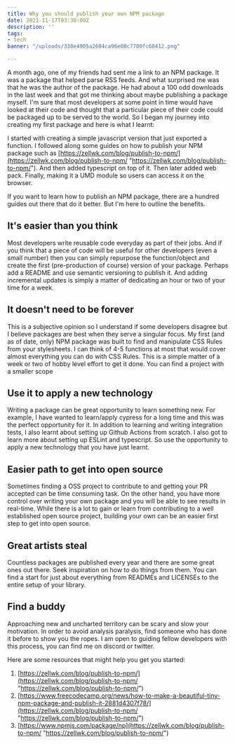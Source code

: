 ```yaml
---
title: Why you should publish your own NPM package
date: 2021-11-17T03:30:00Z
description: ''
tags:
- tech
banner: "/uploads/338e4905a2684ca96e08c7780fc68412.png"

---
```

A month ago, one of my friends had sent me a link to an NPM package. It was a package that helped parse RSS feeds. And what surprised me was that he was the author of the package. He had about a 100 odd downloads in the last week and that got me thinking about maybe publishing a package myself. I'm sure that most developers at some point in time would have looked at their code and thought that a particular piece of their code could be packaged up to be served to the world. So I began my journey into creating my first package and here is what I learnt:

I started with creating a simple javascript version that just exported a function. I followed along some guides on how to publish your NPM package such as [https://zellwk.com/blog/publish-to-npm/](https://zellwk.com/blog/publish-to-npm/ "https://zellwk.com/blog/publish-to-npm/"). And then added typescript on top of it. Then later added web pack. Finally, making it a UMD module so users can access it on the browser.

If you want to learn how to publish an NPM package, there are a hundred guides out there that do it better. But I'm here to outline the benefits.

## It's easier than you think

Most developers write reusable code everyday as part of their jobs. And if you think that a piece of code will be useful for other developers (even a small number) then you can simply repurpose the function/object and create the first (pre-production of course) version of your package. Perhaps add a README and use semantic versioning to publish it. And adding incremental updates is simply a matter of dedicating an hour or two of your time for a week.

## It doesn't need to be forever

This is a subjective opinion so I understand if some developers disagree but I believe packages are best when they serve a singular focus. My first (and as of date, only) NPM package was built to find and manipulate CSS Rules from your stylesheets. I can think of 4-5 functions at most that would cover almost everything you can do with CSS Rules. This is a simple matter of a week or two of hobby level effort to get it done. You can find a project with a smaller scope

## Use it to apply a new technology

Writing a package can be great opportunity to learn something new. For example, I have wanted to learn/apply cypress for a long time and this was the perfect opportunity for it. In addition to learning and writing integration tests, I also learnt about setting up Github Actions from scratch. I also got to learn more about setting up ESLint and typescript. So use the opportunity to apply a new technology that you have just learnt.

## Easier path to get into open source

Sometimes finding a OSS project to contribute to and getting your PR accepted can be time consuming task. On the other hand, you have more control over writing your own package and you will be able to see results in real-time. While there is a lot to gain or learn from contributing to a well established open source project, building your own can be an easier first step to get into open source.

## Great artists steal

Countless packages are published every year and there are some great ones out there. Seek inspiration on how to do things from them. You can find a start for just about everything from READMEs and LICENSEs to the entire setup of your library.

## Find a buddy

Approaching new and uncharted territory can be scary and slow your motivation. In order to avoid analysis paralysis, find someone who has done it before to show you the ropes. I am open to guiding fellow developers with this process, you can find me on discord or twitter.

Here are some resources that might help you get you started:

1. [https://zellwk.com/blog/publish-to-npm/](https://zellwk.com/blog/publish-to-npm/ "https://zellwk.com/blog/publish-to-npm/")
2. [https://www.freecodecamp.org/news/how-to-make-a-beautiful-tiny-npm-package-and-publish-it-2881d4307f78/](https://zellwk.com/blog/publish-to-npm/ "https://zellwk.com/blog/publish-to-npm/")
3. [https://www.npmjs.com/package/np](https://zellwk.com/blog/publish-to-npm/ "https://zellwk.com/blog/publish-to-npm/")